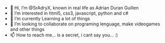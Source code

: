 - 👋 Hi, I’m @SrAdryX, known in real life as Adrian Duran Guillen
- 👀 I’m interested in html5, css3, javascript, python and c#
- 🌱 I’m currently Learning a lot of things
- 💞️ I’m looking to collaborate on programing lenguage, make videogames and other things
- 📫 How to reach me... is a secret, i cant say you... :)
